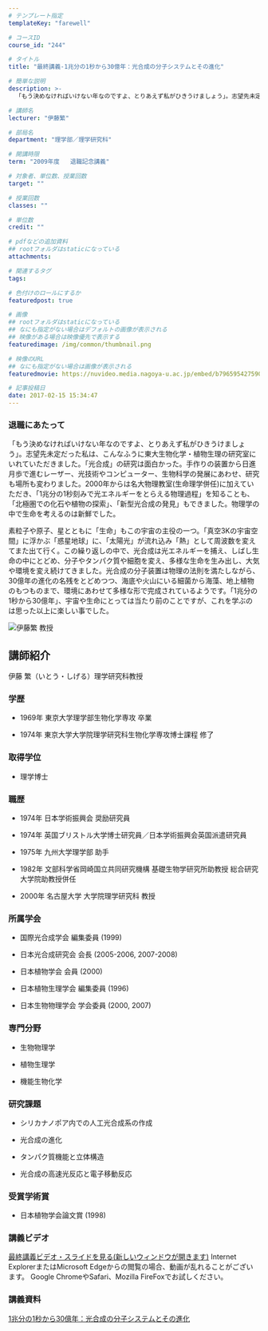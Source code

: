 ```yaml
---
# テンプレート指定
templateKey: "farewell"

# コースID
course_id: "244"

# タイトル
title: "最終講義-1兆分の1秒から30億年：光合成の分子システムとその進化"

# 簡単な説明
description: >-
  「もう決めなければいけない年なのですよ、とりあえず私がひきうけましょう」。志望先未定だった私は、こんなふうに東大生物化学・植物生理の研究室にいれていただきました。「光合成」の研究は面白かった。...

# 講師名
lecturer: "伊藤繁"

# 部局名
department: "理学部／理学研究科"

# 開講時限
term: "2009年度	退職記念講義"

# 対象者、単位数、授業回数
target: ""

# 授業回数
classes: ""

# 単位数
credit: ""

# pdfなどの追加資料
## rootフォルダはstaticになっている
attachments: 

# 関連するタグ
tags:

# 色付けのロールにするか
featuredpost: true

# 画像
## rootフォルダはstaticになっている
## なにも指定がない場合はデフォルトの画像が表示される
## 映像がある場合は映像優先で表示する
featuredimage: /img/common/thumbnail.png

# 映像のURL
## なにも指定がない場合は画像が表示される
featuredmovie: https://nuvideo.media.nagoya-u.ac.jp/embed/b796595427590dd57f63701e2e0341cae69903ab

# 記事投稿日
date: 2017-02-15 15:34:47
---
```


### 退職にあたって


「もう決めなければいけない年なのですよ、とりあえず私がひきうけましょう」。志望先未定だった私は、こんなふうに東大生物化学・植物生理の研究室にいれていただきました。「光合成」の研究は面白かった。手作りの装置から日進月歩で進むレーザー、光技術やコンピューター、生物科学の発展にあわせ、研究も場所も変わりました。2000年からは名大物理教室(生命理学併任)に加えていただき、「1兆分の1秒刻みで光エネルギーをとらえる物理過程」を知ることも、「北極圏での化石や植物の探索」、「新型光合成の発見」もできました。物理学の中で生命を考えるのは新鮮でした。

素粒子や原子、星とともに「生命」もこの宇宙の主役の一つ。「真空3Kの宇宙空間」に浮かぶ「惑星地球」に、「太陽光」が流れ込み「熱」として周波数を変えてまた出て行く。この繰り返しの中で、光合成は光エネルギーを捕え、しばし生命の中にとどめ、分子やタンパク質や細胞を変え、多様な生命を生み出し、大気や環境を変え続けてきました。光合成の分子装置は物理の法則を満たしながら、30億年の進化の名残をとどめつつ、海底や火山にいる細菌から海藻、地上植物のもつものまで、環境にあわせて多様な形で完成されているようです。「1兆分の1秒から30億年」、宇宙や生命にとっては当たり前のことですが、これを学ぶのは思った以上に楽しい事でした。


![伊藤繁 教授](/files/244/sito.png) 

## 講師紹介


伊藤 繁（いとう・しげる）理学研究科教授


### 学歴



* 1969年 東京大学理学部生物化学専攻 卒業



* 1974年 東京大学大学院理学研究科生物化学専攻博士課程 修了


### 取得学位



* 理学博士


### 職歴





* 1974年 日本学術振興会 奨励研究員



* 1974年 英国ブリストル大学博士研究員／日本学術振興会英国派遣研究員

* 1975年 九州大学理学部 助手

* 1982年 文部科学省岡崎国立共同研究機構 基礎生物学研究所助教授 総合研究大学院助教授併任

* 2000年 名古屋大学 大学院理学研究科 教授


### 所属学会



* 国際光合成学会 編集委員 (1999)

* 日本光合成研究会 会長 (2005-2006, 2007-2008)

* 日本植物学会 会員 (2000)

* 日本植物生理学会 編集委員 (1996)

* 日本生物物理学会 学会委員 (2000, 2007)


### 専門分野



* 生物物理学

* 植物生理学

* 機能生物化学


### 研究課題



* シリカナノポア内での人工光合成系の作成

* 光合成の進化

* タンパク質機能と立体構造

* 光合成の高速光反応と電子移動反応


### 受賞学術賞



* 日本植物学会論文賞 (1998)


### 講義ビデオ


[最終講義ビデオ・スライドを見る(新しいウィンドウが開きます)](https://nuvideo.media.nagoya-u.ac.jp/embed/937b74f41892cc1082178a7b37a32fbc0f89cb64)
Internet ExplorerまたはMicrosoft Edgeからの閲覧の場合、動画が乱れることがございます。
Google ChromeやSafari、Mozilla FireFoxでお試しください。


### 講義資料


[1兆分の1秒から30億年：光合成の分子システムとその進化](/files/244/lect_notes.pdf) 
